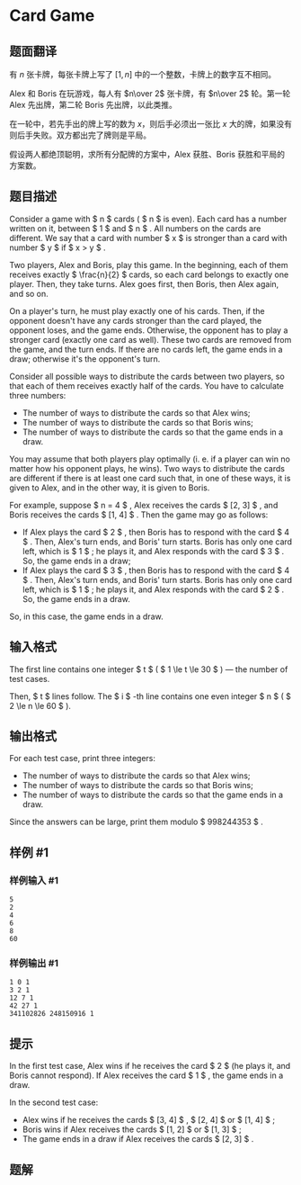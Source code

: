 # Card Game

## 题面翻译

有 $n$ 张卡牌，每张卡牌上写了 $[1,n]$ 中的一个整数，卡牌上的数字互不相同。

Alex 和 Boris 在玩游戏，每人有 $n\over 2$ 张卡牌，有 $n\over 2$ 轮。第一轮 Alex 先出牌，第二轮 Boris 先出牌，以此类推。

在一轮中，若先手出的牌上写的数为 $x$，则后手必须出一张比 $x$ 大的牌，如果没有则后手失败。双方都出完了牌则是平局。

假设两人都绝顶聪明，求所有分配牌的方案中，Alex 获胜、Boris 获胜和平局的方案数。

## 题目描述

Consider a game with $ n $ cards ( $ n $ is even). Each card has a number written on it, between $ 1 $ and $ n $ . All numbers on the cards are different. We say that a card with number $ x $ is stronger than a card with number $ y $ if $ x > y $ .

Two players, Alex and Boris, play this game. In the beginning, each of them receives exactly $ \frac{n}{2} $ cards, so each card belongs to exactly one player. Then, they take turns. Alex goes first, then Boris, then Alex again, and so on.

On a player's turn, he must play exactly one of his cards. Then, if the opponent doesn't have any cards stronger than the card played, the opponent loses, and the game ends. Otherwise, the opponent has to play a stronger card (exactly one card as well). These two cards are removed from the game, and the turn ends. If there are no cards left, the game ends in a draw; otherwise it's the opponent's turn.

Consider all possible ways to distribute the cards between two players, so that each of them receives exactly half of the cards. You have to calculate three numbers:

- The number of ways to distribute the cards so that Alex wins;
- The number of ways to distribute the cards so that Boris wins;
- The number of ways to distribute the cards so that the game ends in a draw.

You may assume that both players play optimally (i. e. if a player can win no matter how his opponent plays, he wins). Two ways to distribute the cards are different if there is at least one card such that, in one of these ways, it is given to Alex, and in the other way, it is given to Boris.

For example, suppose $ n = 4 $ , Alex receives the cards $ [2, 3] $ , and Boris receives the cards $ [1, 4] $ . Then the game may go as follows:

- If Alex plays the card $ 2 $ , then Boris has to respond with the card $ 4 $ . Then, Alex's turn ends, and Boris' turn starts. Boris has only one card left, which is $ 1 $ ; he plays it, and Alex responds with the card $ 3 $ . So, the game ends in a draw;
- If Alex plays the card $ 3 $ , then Boris has to respond with the card $ 4 $ . Then, Alex's turn ends, and Boris' turn starts. Boris has only one card left, which is $ 1 $ ; he plays it, and Alex responds with the card $ 2 $ . So, the game ends in a draw.

So, in this case, the game ends in a draw.

## 输入格式

The first line contains one integer $ t $ ( $ 1 \le t \le 30 $ ) — the number of test cases.

Then, $ t $ lines follow. The $ i $ -th line contains one even integer $ n $ ( $ 2 \le n \le 60 $ ).

## 输出格式

For each test case, print three integers:

- The number of ways to distribute the cards so that Alex wins;
- The number of ways to distribute the cards so that Boris wins;
- The number of ways to distribute the cards so that the game ends in a draw.

Since the answers can be large, print them modulo $ 998244353 $ .

## 样例 #1

### 样例输入 #1

```
5
2
4
6
8
60
```

### 样例输出 #1

```
1 0 1
3 2 1
12 7 1
42 27 1
341102826 248150916 1
```

## 提示

In the first test case, Alex wins if he receives the card $ 2 $ (he plays it, and Boris cannot respond). If Alex receives the card $ 1 $ , the game ends in a draw.

In the second test case:

- Alex wins if he receives the cards $ [3, 4] $ , $ [2, 4] $ or $ [1, 4] $ ;
- Boris wins if Alex receives the cards $ [1, 2] $ or $ [1, 3] $ ;
- The game ends in a draw if Alex receives the cards $ [2, 3] $ .

## 题解
